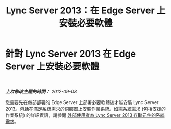 ﻿---
title: Lync Server 2013：在 Edge Server 上安裝必要軟體
TOCTitle: 在 Edge Server 上安裝必要軟體
ms:assetid: 94091993-7c61-4cf0-9b33-5dce6c663ccd
ms:mtpsurl: https://technet.microsoft.com/zh-tw/library/Gg398751(v=OCS.15)
ms:contentKeyID: 49291695
ms.date: 08/10/2015
mtps_version: v=OCS.15
ms.translationtype: HT
---

# 針對 Lync Server 2013 在 Edge Server 上安裝必要軟體

 

_**上次修改主題的時間：** 2012-09-08_

您需要先在每部部署的 Edge Server 上部署必要軟體後才能安裝 Lync Server 2013。包括在滿足系統需求的伺服器上安裝作業系統。如需系統需求 (包括支援的作業系統) 的詳細資訊，請參閱 [外部使用者為 Lync Server 2013 存取元件的系統需求](lync-server-2013-system-requirements-for-external-user-access-components.md)。


